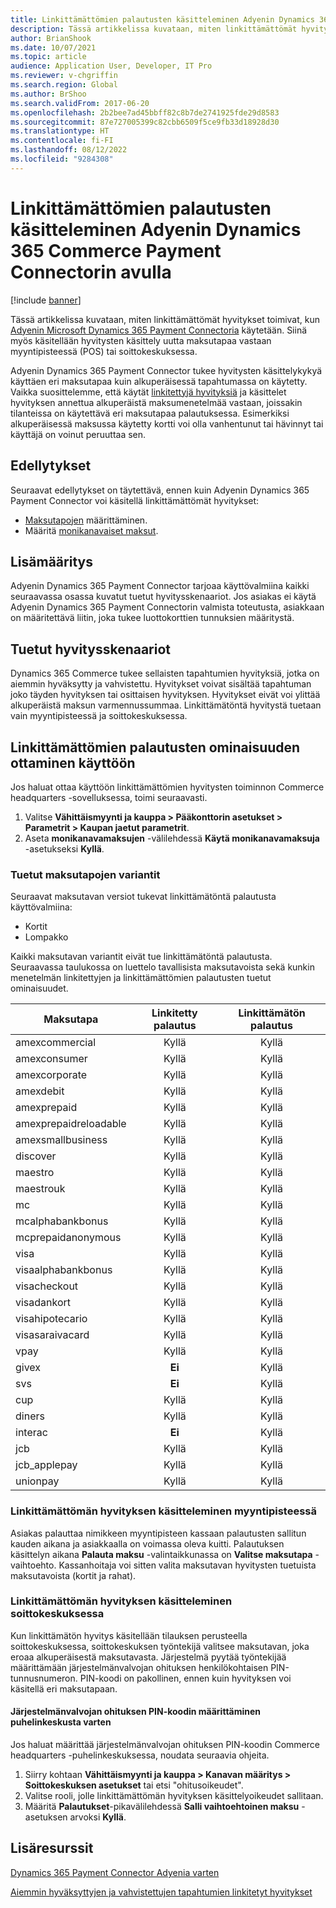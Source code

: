 ```yaml
---
title: Linkittämättömien palautusten käsitteleminen Adyenin Dynamics 365 Commerce Payment Connectorin avulla
description: Tässä artikkelissa kuvataan, miten linkittämättömät hyvitykset toimivat, kun Adyenin Microsoft Dynamics 365 Payment Connectoria käytetään.
author: BrianShook
ms.date: 10/07/2021
ms.topic: article
audience: Application User, Developer, IT Pro
ms.reviewer: v-chgriffin
ms.search.region: Global
ms.author: BrShoo
ms.search.validFrom: 2017-06-20
ms.openlocfilehash: 2b2bee7ad45bbff82c8b7de2741925fde29d8583
ms.sourcegitcommit: 87e727005399c82cbb6509f5ce9fb33d18928d30
ms.translationtype: HT
ms.contentlocale: fi-FI
ms.lasthandoff: 08/12/2022
ms.locfileid: "9284308"
---
```

# <a name="process-unlinked-refunds-with-the-dynamics-365-commerce-payment-connector-for-adyen"></a>Linkittämättömien palautusten käsitteleminen Adyenin Dynamics 365 Commerce Payment Connectorin avulla

[!include [banner](../includes/banner.md)]

Tässä artikkelissa kuvataan, miten linkittämättömät hyvitykset toimivat, kun [Adyenin Microsoft Dynamics 365 Payment Connectoria](adyen-connector.md) käytetään. Siinä myös käsitellään hyvitysten käsittely uutta maksutapaa vastaan myyntipisteessä (POS) tai soittokeskuksessa.

Adyenin Dynamics 365 Payment Connector tukee hyvitysten käsittelykykyä käyttäen eri maksutapaa kuin alkuperäisessä tapahtumassa on käytetty. Vaikka suosittelemme, että käytät [linkitettyjä hyvityksiä](linked-refunds.md) ja käsittelet hyvityksen annettua alkuperäistä maksumenetelmää vastaan, joissakin tilanteissa on käytettävä eri maksutapaa palautuksessa. Esimerkiksi alkuperäisessä maksussa käytetty kortti voi olla vanhentunut tai hävinnyt tai käyttäjä on voinut peruuttaa sen.

## <a name="prerequisites"></a>Edellytykset

Seuraavat edellytykset on täytettävä, ennen kuin Adyenin Dynamics 365 Payment Connector voi käsitellä linkittämättömät hyvitykset:

- [Maksutapojen](../payment-methods.md) määrittäminen.
- Määritä [monikanavaiset maksut](../omni-channel-payments.md).

## <a name="additional-configuration"></a>Lisämääritys

Adyenin Dynamics 365 Payment Connector tarjoaa käyttövalmiina kaikki seuraavassa osassa kuvatut tuetut hyvitysskenaariot. Jos asiakas ei käytä Adyenin Dynamics 365 Payment Connectorin valmista toteutusta, asiakkaan on määritettävä liitin, joka tukee luottokorttien tunnuksien määritystä.

## <a name="supported-refund-scenarios"></a>Tuetut hyvitysskenaariot

Dynamics 365 Commerce tukee sellaisten tapahtumien hyvityksiä, jotka on aiemmin hyväksytty ja vahvistettu. Hyvitykset voivat sisältää tapahtuman joko täyden hyvityksen tai osittaisen hyvityksen. Hyvitykset eivät voi ylittää alkuperäistä maksun varmennussummaa. Linkittämätöntä hyvitystä tuetaan vain myyntipisteessä ja soittokeskuksessa.

## <a name="enable-unlinked-refunds-functionality"></a>Linkittämättömien palautusten ominaisuuden ottaminen käyttöön

Jos haluat ottaa käyttöön linkittämättömien hyvitysten toiminnon Commerce headquarters -sovelluksessa, toimi seuraavasti.

1. Valitse **Vähittäismyynti ja kauppa \> Pääkonttorin asetukset \> Parametrit \> Kaupan jaetut parametrit**.
1. Aseta **monikanavamaksujen** -välilehdessä **Käytä monikanavamaksuja** -asetukseksi **Kyllä**.

### <a name="supported-payment-method-variants"></a>Tuetut maksutapojen variantit

Seuraavat maksutavan versiot tukevat linkittämätöntä palautusta käyttövalmiina:

- Kortit
- Lompakko

Kaikki maksutavan variantit eivät tue linkittämätöntä palautusta. Seuraavassa taulukossa on luettelo tavallisista maksutavoista sekä kunkin menetelmän linkitettyjen ja linkittämättömien palautusten tuetut ominaisuudet.

| Maksutapa        | Linkitetty palautus | Linkittämätön palautus |
|-----------------------|:-------------:|:---------------:|
| amexcommercial        | Kyllä           | Kyllä             |
| amexconsumer          | Kyllä           | Kyllä             |
| amexcorporate         | Kyllä           | Kyllä             |
| amexdebit             | Kyllä           | Kyllä             |
| amexprepaid           | Kyllä           | Kyllä             |
| amexprepaidreloadable | Kyllä           | Kyllä             |
| amexsmallbusiness     | Kyllä           | Kyllä             |
| discover              | Kyllä           | Kyllä             |
| maestro               | Kyllä           | Kyllä             |
| maestrouk             | Kyllä           | Kyllä             |
| mc                    | Kyllä           | Kyllä             |
| mcalphabankbonus      | Kyllä           | Kyllä             |
| mcprepaidanonymous    | Kyllä           | Kyllä             |
| visa                  | Kyllä           | Kyllä             |
| visaalphabankbonus    | Kyllä           | Kyllä             |
| visacheckout          | Kyllä           | Kyllä             |
| visadankort           | Kyllä           | Kyllä             |
| visahipotecario       | Kyllä           | Kyllä             |
| visasaraivacard       | Kyllä           | Kyllä             |
| vpay                  | Kyllä           | Kyllä             |
| givex                 | **Ei**        | Kyllä             |
| svs                   | **Ei**        | Kyllä             |
| cup                   | Kyllä           | Kyllä             |
| diners                | Kyllä           | Kyllä             |
| interac               | **Ei**        | Kyllä             |
| jcb                   | Kyllä           | Kyllä             |
| jcb_applepay          | Kyllä           | Kyllä             |
| unionpay              | Kyllä           | Kyllä             |

### <a name="process-an-unlinked-refund-in-pos"></a>Linkittämättömän hyvityksen käsitteleminen myyntipisteessä

Asiakas palauttaa nimikkeen myyntipisteen kassaan palautusten sallitun kauden aikana ja asiakkaalla on voimassa oleva kuitti. Palautuksen käsittelyn aikana **Palauta maksu** -valintaikkunassa on **Valitse maksutapa** -vaihtoehto. Kassanhoitaja voi sitten valita maksutavan hyvitysten tuetuista maksutavoista (kortit ja rahat).

### <a name="process-an-unlinked-refund-in-call-center"></a>Linkittämättömän hyvityksen käsitteleminen soittokeskuksessa

Kun linkittämätön hyvitys käsitellään tilauksen perusteella soittokeskuksessa, soittokeskuksen työntekijä valitsee maksutavan, joka eroaa alkuperäisestä maksutavasta. Järjestelmä pyytää työntekijää määrittämään järjestelmänvalvojan ohituksen henkilökohtaisen PIN-tunnusnumeron. PIN-koodi on pakollinen, ennen kuin hyvityksen voi käsitellä eri maksutapaan.

#### <a name="set-up-an-administrator-override-pin-for-call-center"></a>Järjestelmänvalvojan ohituksen PIN-koodin määrittäminen puhelinkeskusta varten

Jos haluat määrittää järjestelmänvalvojan ohituksen PIN-koodin Commerce headquarters -puhelinkeskuksessa, noudata seuraavia ohjeita.

1. Siirry kohtaan **Vähittäismyynti ja kauppa \> Kanavan määritys \> Soittokeskuksen asetukset** tai etsi "ohitusoikeudet".
1. Valitse rooli, jolle linkittämättömän hyvityksen käsittelyoikeudet sallitaan.
1. Määritä **Palautukset**-pikavälilehdessä **Salli vaihtoehtoinen maksu** -asetuksen arvoksi **Kyllä**.

## <a name="additional-resources"></a>Lisäresurssit

[Dynamics 365 Payment Connector Adyenia varten](adyen-connector.md)

[Aiemmin hyväksyttyjen ja vahvistettujen tapahtumien linkitetyt hyvitykset](linked-refunds.md)
